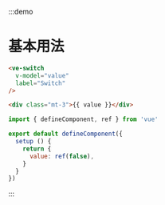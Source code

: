 :::demo
# 基本用法

```html
<ve-switch
  v-model="value"
  label="Switch"
/>

<div class="mt-3">{{ value }}</div>
```

```js
import { defineComponent, ref } from 'vue'

export default defineComponent({
  setup () {
    return {
      value: ref(false),
    }
  }
})
```
:::